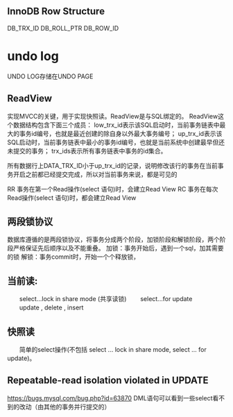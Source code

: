 ## InnoDB Row Structure
DB_TRX_ID
DB_ROLL_PTR
DB_ROW_ID

# undo log

UNDO LOG存储在UNDO PAGE



## ReadView
实现MVCC的关键，用于实现快照读。ReadView是与SQL绑定的。
ReadView这个数据结构包含下面三个成员：
low_trx_id表示该SQL启动时，当前事务链表中最大的事务id编号，也就是最近创建的除自身以外最大事务编号；
up_trx_id表示该SQL启动时，当前事务链表中最小的事务id编号，也就是当前系统中创建最早但还未提交的事务；
trx_ids表示所有事务链表中事务的id集合。

所有数据行上DATA_TRX_ID小于up_trx_id的记录，说明修改该行的事务在当前事务开启之前都已经提交完成，所以对当前事务来说，都是可见的

RR
事务在第一个Read操作(select 语句)时，会建立Read View
RC
事务在每次Read操作(select 语句)时，都会建立Read View

## 两段锁协议
数据库遵循的是两段锁协议，将事务分成两个阶段，加锁阶段和解锁阶段，两个阶段严格保证先后顺序以及不能重叠。
加锁：事务开始后，遇到一个sql，加其需要的锁
解锁：事务commit时，开始一个个释放锁，

## 当前读:
　　select...lock in share mode (共享读锁)
　　select...for update
　　update , delete , insert
## 快照读
　　简单的select操作(不包括 select ... lock in share mode, select ... for update)。　
  
## Repeatable-read isolation violated in UPDATE
  https://bugs.mysql.com/bug.php?id=63870
  DML语句可以看到一些select看不到的改动（由其他的事务并行提交的）
